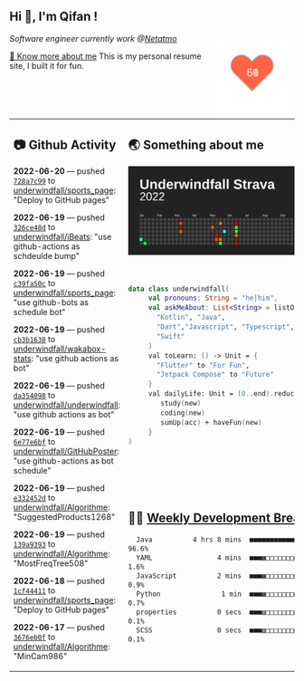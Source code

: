 <h2> Hi 👋, I'm Qifan ! </h2>
<a href="https://github.com/underwindfall/iBeats"><img align="right" width="150px" src="https://raw.githubusercontent.com/underwindfall/iBeats/main/files/heart.svg"/></a>
<p><em>Software engineer currently work @<a href="https://www.netatmo.com">Netatmo</a></em></p>
<p><a href="https://qifanyang.com/resume" target="_blank"> 🔭 Know more about me</a> This is my personal resume site, I built it for fun.</p>
<table><tr><td valign="top" rowspan="2">

 ## 📷 Github Activity
 <!-- githubActivity starts -->
  **2022-06-20** — pushed [`728a7c99`](https://github.com/underwindfall/sports_page/commit/728a7c99c28b4a90fdcf862db4fcdc3d92f623a0) to [underwindfall/sports_page](https://api.github.com/repos/underwindfall/sports_page): "Deploy to GitHub pages"

  **2022-06-19** — pushed [`326ce48d`](https://github.com/underwindfall/iBeats/commit/326ce48d81124c525e09e6e8b7b036b9e1a24970) to [underwindfall/iBeats](https://api.github.com/repos/underwindfall/iBeats): "use github-actions as schdeulde bump"

  **2022-06-19** — pushed [`c39fa50c`](https://github.com/underwindfall/sports_page/commit/c39fa50cafe8dfbc5ceb693835281f0988a211d9) to [underwindfall/sports_page](https://api.github.com/repos/underwindfall/sports_page): "use github-bots as schedule bot"

  **2022-06-19** — pushed [`cb3b1638`](https://github.com/underwindfall/wakabox-stats/commit/cb3b16388ff30a734296e32c60b1687ab2b62c02) to [underwindfall/wakabox-stats](https://api.github.com/repos/underwindfall/wakabox-stats): "use github actions as bot"

  **2022-06-19** — pushed [`da354098`](https://github.com/underwindfall/underwindfall/commit/da35409894500c8b6881275386904dda3fe7abea) to [underwindfall/underwindfall](https://api.github.com/repos/underwindfall/underwindfall): "use github actions as bot"

  **2022-06-19** — pushed [`6e77e6bf`](https://github.com/underwindfall/GitHubPoster/commit/6e77e6bf5efd0f6a4eec10639f2d6398974c3262) to [underwindfall/GitHubPoster](https://api.github.com/repos/underwindfall/GitHubPoster): "use github-actions as bot schedule"

  **2022-06-19** — pushed [`e332452d`](https://github.com/underwindfall/Algorithme/commit/e332452df839611f6c9d21a48a5aa844da0e93e1) to [underwindfall/Algorithme](https://api.github.com/repos/underwindfall/Algorithme): "SuggestedProducts1268"

  **2022-06-19** — pushed [`139a9393`](https://github.com/underwindfall/Algorithme/commit/139a93931e1e64bdddf41137b7ee96b407909549) to [underwindfall/Algorithme](https://api.github.com/repos/underwindfall/Algorithme): "MostFreqTree508"

  **2022-06-18** — pushed [`1cf44411`](https://github.com/underwindfall/sports_page/commit/1cf44411230bf3cf283934e88fab3eed17778e0f) to [underwindfall/sports_page](https://api.github.com/repos/underwindfall/sports_page): "Deploy to GitHub pages"

  **2022-06-17** — pushed [`3676eb0f`](https://github.com/underwindfall/Algorithme/commit/3676eb0fce84ad7fc9aae63cbebc2ef31946e987) to [underwindfall/Algorithme](https://api.github.com/repos/underwindfall/Algorithme): "MinCam986"
 <!-- githubActivity ends -->
 </td><td valign="top">

 ## 🌏 Something about me
 <!-- profile starts -->
 <a href="https://github.com/underwindfall" width="100%">
   <img src="https://github.com/underwindfall/GitHubPoster/blob/main/examples/strava.svg"/>
 </a>
 <br/>
 <br/>
 <br/>

 ```kotlin
 data class underwindfall(
      val pronouns: String = "he|him",
      val askMeAbout: List<String> = listOf(
        "Kotlin", "Java",
        "Dart","Javascript", "Typescript",
        "Swift"
      )
      val toLearn: () -> Unit = {
        "Flutter" to "For Fun",
        "Jetpack Compose" to "Future"
      }
      val dailyLife: Unit = (0..end).reduce { acc, new ->
         study(new)
         coding(new)
         sumUp(acc) + haveFun(new)
      }
 )
 ```
 <!-- profile ends -->
 </td></tr><tr><td valign="top">

 ## 🏊‍♂️ <a href="https://gist.github.com/underwindfall/377ee88ba1fabd1e93516e48ca9c61eb" target="_blank">Weekly Development Breakdown</a>
  <!-- codeTime starts -->
  ```text
    Java          4 hrs 8 mins  ■■■■■■■■■■■■■■■■■■■■■■■■  96.6%
    YAML                4 mins  ■■■▦□□□□□□□□□□□□□□□□□□□□   1.6%
    JavaScript          2 mins  ■■■▦□□□□□□□□□□□□□□□□□□□□   0.9%
    Python               1 min  ■■■▦□□□□□□□□□□□□□□□□□□□□   0.7%
    properties          0 secs  ■■■▥□□□□□□□□□□□□□□□□□□□□   0.1%
    SCSS                0 secs  ■■■▥□□□□□□□□□□□□□□□□□□□□   0.1%
  ```
  <!-- codeTime starts -->
  </td></tr></table>